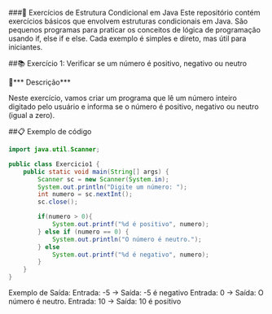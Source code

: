 ###📝 Exercícios de Estrutura Condicional em Java
Este repositório contém exercícios básicos que envolvem estruturas condicionais em Java. São pequenos programas para praticar os conceitos de lógica de programação usando if, else if e else. Cada exemplo é simples e direto, mas útil para iniciantes.

##📚 Exercício 1: Verificar se um número é positivo, negativo ou neutro

🧐*** Descrição***

Neste exercício, vamos criar um programa que lê um número inteiro digitado pelo usuário e informa se o número é positivo, negativo ou neutro (igual a zero).

##📋 Exemplo de código

````java
import java.util.Scanner;

public class Exercicio1 {
    public static void main(String[] args) {
        Scanner sc = new Scanner(System.in);
        System.out.println("Digite um número: ");
        int numero = sc.nextInt();
        sc.close();

        if(numero > 0){
            System.out.printf("%d é positivo", numero);
        } else if (numero == 0) {
            System.out.println("O número é neutro.");
        } else 
            System.out.printf("%d é negativo", numero);
        }
    }
}
````
Exemplo de Saída:
Entrada: -5 → Saída: -5 é negativo
Entrada: 0 → Saída: O número é neutro.
Entrada: 10 → Saída: 10 é positivo
